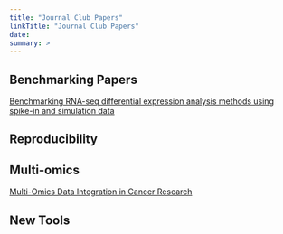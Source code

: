 ```yaml
---
title: "Journal Club Papers"
linkTitle: "Journal Club Papers"
date: 
summary: >
---
```


## Benchmarking Papers
[Benchmarking RNA-seq differential expression analysis methods using spike-in and simulation data](https://pmc.ncbi.nlm.nih.gov/articles/PMC7192453/) 

## Reproducibility

## Multi-omics
[Multi-Omics Data Integration in Cancer Research](https://www.nature.com/research-intelligence/nri-topic-summaries/multi-omics-data-integration-in-cancer-research-micro-62206)

## New Tools


